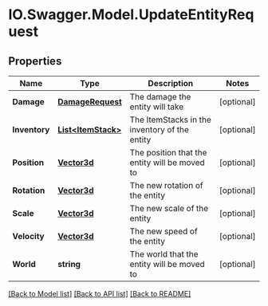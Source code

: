 # IO.Swagger.Model.UpdateEntityRequest
## Properties

Name | Type | Description | Notes
------------ | ------------- | ------------- | -------------
**Damage** | [**DamageRequest**](DamageRequest.md) | The damage the entity will take | [optional] 
**Inventory** | [**List&lt;ItemStack&gt;**](ItemStack.md) | The ItemStacks in the inventory of the entity | [optional] 
**Position** | [**Vector3d**](Vector3d.md) | The position that the entity will be moved to | [optional] 
**Rotation** | [**Vector3d**](Vector3d.md) | The new rotation of the entity | [optional] 
**Scale** | [**Vector3d**](Vector3d.md) | The new scale of the entity | [optional] 
**Velocity** | [**Vector3d**](Vector3d.md) | The new speed of the entity | [optional] 
**World** | **string** | The world that the entity will be moved to | [optional] 

[[Back to Model list]](../README.md#documentation-for-models) [[Back to API list]](../README.md#documentation-for-api-endpoints) [[Back to README]](../README.md)

